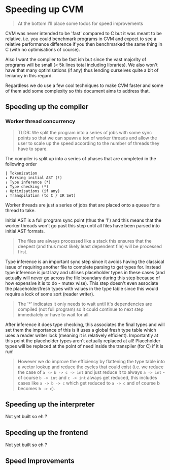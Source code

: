 # Speeding up CVM

> At the bottom I'll place some todos for speed improvements

CVM was never intended to be 'fast' compared to C but it was meant to be relative. i.e. you could benchmark programs in CVM and expect to see a relative performance difference if you then benchmarked the same thing in C (with no optimisations of course).

Also I want the compiler to be fast ish but since the vast majority of programs will be small (< 5k lines total including libraries).  We also won't have that many optimisations (if any) thus lending ourselves quite a bit of leniancy in this regard.

Regardless we do use a few cool techniques to make CVM faster and some of them add some complexity so this document aims to address that.

## Speeding up the compiler

### Worker thread concurrency

> TLDR: We split the program into a series of jobs with some sync points so that we can spawn a ton of worker threads and allow the user to scale up the speed according to the number of threads they have to spare.

The compiler is split up into a series of phases that are completed in the following order

```
| Tokenization
↓ Parsing initial AST (!)
↓ Type inference (*)
↓ Type checking (*)
↓ Optimisations (if any)
↓ Transpilation (to C / IR Set)
```

Worker threads are just a series of jobs that are placed onto a queue for a thread to take.

Initial AST is a full program sync point (thus the '!') and this means that the worker threads won't go past this step until all files have been parsed into initial AST formats.

> The files are always processed like a stack this ensures that the deepest (and thus most likely least dependent file) will be processed first.

Type inference is an important sync step since it avoids having the classical issue of requiring another file to complete parsing to get types for.  Instead type inference is just lazy and utilises placeholder types in these cases (and actually will never go across the file boundary during this step because of how expensive it is to do - mutex wise).  This step doesn't even associate the placeholder/fresh types with values in the type table since this would require a lock of some sort (reader writer).

> The '*' indicates it only needs to wait until it's dependencies are compiled (not full program) so it could continue to next step immediately or have to wait for all.

After inference it does type checking, this associates the final types and will set them the importance of this is it uses a global fresh type table which uses a reader writer lock (meaning it is relatively efficient).  Importantly at this point the placeholder types aren't actually replaced at all!  Placeholder types will be replaced at the point of need inside the transpiler (for C) if it is run!

> However we do improve the efficiency by flattening the type table into a vector lookup and reduce the cycles that could exist (i.e. we reduce the case of `a -> b -> c -> int` and just reduce it to always `a -> int` - of course `b -> int` and `c -> int` always get reduced, this includes cases like `a -> b -> c` which get reduced to `a -> c` and of course b becomes `b -> c`).

## Speeding up the interpreter

Not yet built so eh ?

## Speeding up the frontend

Not yet built so eh ?

## Speed Improvements


